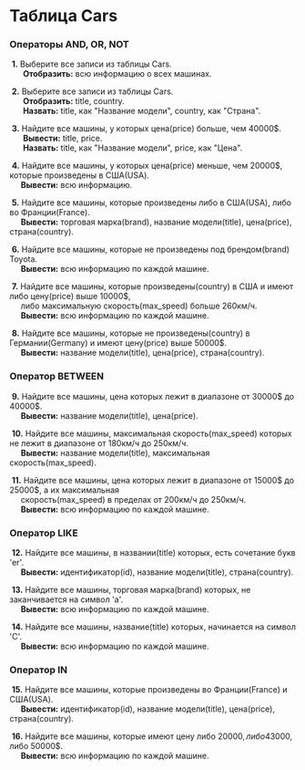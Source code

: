 # Таблица Cars

### Операторы AND, OR, NOT
&nbsp;**1.** Выберите все записи из таблицы Cars.
<br>&nbsp;&nbsp;&nbsp;&nbsp;&nbsp; **Отобразить:** всю информацию о всех машинах.

&nbsp;**2.** Выберите все записи из таблицы Cars. 
<br>&nbsp;&nbsp;&nbsp;&nbsp;&nbsp;&nbsp;**Отобразить:** title, country. 
<br>&nbsp;&nbsp;&nbsp;&nbsp;&nbsp; **Назвать:** title, как "Название модели", country, как "Страна".

&nbsp;**3.** Найдите все машины, у которых цена(price) больше, чем 40000$. 
<br>&nbsp;&nbsp;&nbsp;&nbsp;&nbsp;&nbsp;**Вывести:** title, price. 
<br>&nbsp;&nbsp;&nbsp;&nbsp;&nbsp; **Назвать:** title, как "Название модели", price, как "Цена".

&nbsp;**4.** Найдите все машины, у которых цена(price) меньше, чем 20000$, которые произведены в США(USA).
<br>&nbsp;&nbsp;&nbsp;&nbsp;&nbsp;**Вывести:** всю информацию.

&nbsp;**5.** Найдите все машины, которые произведены либо в США(USA), либо во Франции(France). 
<br>&nbsp;&nbsp;&nbsp;&nbsp;&nbsp;**Вывести:** торговая марка(brand), название модели(title), цена(price), страна(country).

&nbsp;**6.** Найдите все машины, которые не произведены под брендом(brand) Toyota. 
<br>&nbsp;&nbsp;&nbsp;&nbsp;&nbsp;**Вывести:** всю информацию по каждой машине.

&nbsp;**7.** Найдите все машины, которые произведены(country) в США и имеют либо цену(price) выше 10000$, 
<br>&nbsp;&nbsp;&nbsp;&nbsp; либо максимальную скорость(max_speed) больше 260км/ч. 
<br>&nbsp;&nbsp;&nbsp;&nbsp;&nbsp;**Вывести:** всю информацию по каждой машине.

&nbsp;**8.** Найдите все машины, которые не произведены(country) в Германии(Germany) и имеют цену(price) выше 50000$. 
<br>&nbsp;&nbsp;&nbsp;&nbsp;&nbsp;**Вывести:** название модели(title), цена(price), страна(country).

### Оператор BETWEEN

&nbsp;**9.** Найдите все машины, цена которых лежит в диапазоне от 30000$ до 40000$.
<br>&nbsp;&nbsp;&nbsp;&nbsp; **Вывести:** название модели(title), цена(price).

&nbsp;**10.** Найдите все машины, максимальная скорость(max_speed) которых не лежит в диапазоне от 180км/ч до 250км/ч.
<br>&nbsp;&nbsp;&nbsp;&nbsp; **Вывести:** название модели(title), максимальная скорость(max_speed).

&nbsp;**11.** Найдите все машины, цена которых лежит в диапазоне от 15000$ до 25000$, а их максимальная
<br>&nbsp;&nbsp;&nbsp;&nbsp; скорость(max_speed) в пределах от 200км/ч до 250км/ч.
<br>&nbsp;&nbsp;&nbsp;&nbsp; **Вывести:** всю информацию по каждой машине.


### Оператор LIKE
&nbsp;**12.** Найдите все машины, в названии(title) которых, есть сочетание букв 'er'.
<br>&nbsp;&nbsp;&nbsp;&nbsp; **Вывести:** идентификатор(id), название модели(title), страна(country).

&nbsp;**13.** Найдите все машины, торговая марка(brand) которых, не заканчивается на символ 'a'.
<br>&nbsp;&nbsp;&nbsp;&nbsp; **Вывести:** всю информацию по каждой машине.

&nbsp;**14.** Найдите все машины, название(title) которых, начинается на символ 'С'.
<br>&nbsp;&nbsp;&nbsp;&nbsp; **Вывести:** всю информацию по каждой машине.

### Оператор IN
&nbsp;**15.** Найдите все машины, которые произведены во Франции(France) и США(USA).
<br>&nbsp;&nbsp;&nbsp;&nbsp; **Вывести:** идентификатор(id), название модели(title), цена(price), страна(country).

&nbsp;**16.** Найдите все машины, которые имеют цену либо 20000$, либо 43000$, либо 50000$.
<br>&nbsp;&nbsp;&nbsp;&nbsp; **Вывести:** всю информацию по каждой машине.